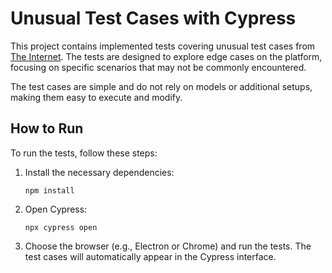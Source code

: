 # Unusual Test Cases with Cypress

This project contains implemented tests covering unusual test cases from [The Internet](http://the-internet.herokuapp.com/). The tests are designed to explore edge cases on the platform, focusing on specific scenarios that may not be commonly encountered.

The test cases are simple and do not rely on models or additional setups, making them easy to execute and modify.

## How to Run

To run the tests, follow these steps:

1. Install the necessary dependencies:

   ```
   npm install
   ```

2. Open Cypress:

   ```
   npx cypress open
   ```

3. Choose the browser (e.g., Electron or Chrome) and run the tests. The test cases will automatically appear in the Cypress interface.
